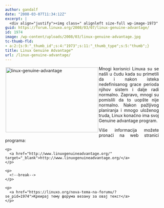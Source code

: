 ```yaml
---
author: gandalf
date: "2008-03-07T11:34:12Z"
excerpt: |
  <div align="justify"><img class=" alignleft size-full wp-image-1973" src="https://linuxo.org/wp-content/uploads/2008/03/linux-genuine-advantage.jpg" alt="linux-genuine-advantage" title="linux-genuine-advantage" hspace="2" vspace="4" width="303" height="213" align="left" /> Mnogi korisnici Linuxa su se na&scaron;li u čudu kada su primetili da i nakon isteka nedefinisanog grace perioda njihov sistem i dalje radi normalno. Zapravo, mnogi su pomislili da to uop&scaron;te nije normalno. Nakon pažljivog planiranja i mnogo uloženog truda, Linux konačno ima svoj Genuine advantage program.<br /><br />Vi&scaron;e informacija možete pronaći na web stranici programa:<br /></div><p><a href="http://www.linuxgenuineadvantage.org/" target="_blank">http://www.linuxgenuineadvantage.org/</a>  </p>
guid: https://forum.linuxo.org/2008/03/07/linux-genuine-advantage/
id: 1974
image: /wp-content/uploads/2008/03/linux-genuine-advantage.jpg
tc-thumb-fld:
- a:2:{s:9:"_thumb_id";s:4:"1973";s:11:"_thumb_type";s:5:"thumb";}
title: Linux Genuine Advantage™
url: /linux-genuine-advantage/
---
```

<div align="justify">
  <img class=" alignleft size-full wp-image-1973" src="https://linuxo.org/wp-content/uploads/2008/03/linux-genuine-advantage.jpg" alt="linux-genuine-advantage" title="linux-genuine-advantage" hspace="2" vspace="4" width="303" height="213" align="left" srcset="https://linuxo.org/wp-content/uploads/2008/03/linux-genuine-advantage.jpg 303w, https://linuxo.org/wp-content/uploads/2008/03/linux-genuine-advantage-300x211.jpg 300w" sizes="(max-width: 303px) 100vw, 303px" /> Mnogi korisnici Linuxa su se na&scaron;li u čudu kada su primetili da i nakon isteka nedefinisanog grace perioda njihov sistem i dalje radi normalno. Zapravo, mnogi su pomislili da to uop&scaron;te nije normalno. Nakon pažljivog planiranja i mnogo uloženog truda, Linux konačno ima svoj Genuine advantage program.</p> 
  
  <p>
    Vi&scaron;e informacija možete pronaći na web stranici programa:</div> 
    
    <p>
      <a href="http://www.linuxgenuineadvantage.org/" target="_blank">http://www.linuxgenuineadvantage.org/</a>
    </p>
    
    <p>
      <!--break-->
    </p>
    
    <p>
      <a href="https://linuxo.org/nova-tema-na-forumu/?se_pid=1974">Креирај тему форума везану за овај текст</a>
    </p>
